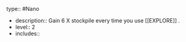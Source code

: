 type:: #Nano

- description:: Gain 6 X stockpile every time you use [[EXPLORE]] .
- level:: 2
- includes::